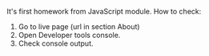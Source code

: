 It's first homework from JavaScript module. How to check:

1. Go to live page (url in section About)
2. Open Developer tools console.
3. Check console output.
